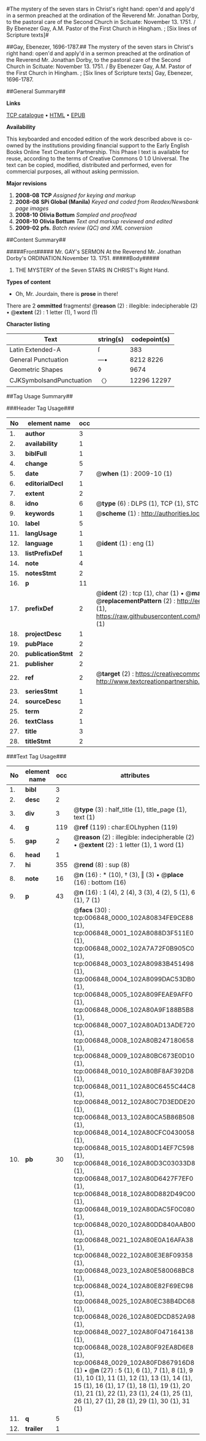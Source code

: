#The mystery of the seven stars in Christ's right hand: open'd and apply'd in a sermon preached at the ordination of the Reverend Mr. Jonathan Dorby, to the pastoral care of the Second Church in Scituate: November 13. 1751. / By Ebenezer Gay, A.M. Pastor of the First Church in Hingham. ; [Six lines of Scripture texts]#

##Gay, Ebenezer, 1696-1787.##
The mystery of the seven stars in Christ's right hand: open'd and apply'd in a sermon preached at the ordination of the Reverend Mr. Jonathan Dorby, to the pastoral care of the Second Church in Scituate: November 13. 1751. / By Ebenezer Gay, A.M. Pastor of the First Church in Hingham. ; [Six lines of Scripture texts]
Gay, Ebenezer, 1696-1787.

##General Summary##

**Links**

[TCP catalogue](http://www.ota.ox.ac.uk/tcp/)  • 
[HTML](http://tei.it.ox.ac.uk/tcp/Texts-HTML/free/N05/N05410.html)  • 
[EPUB](http://tei.it.ox.ac.uk/tcp/Texts-EPUB/free/N05/N05410.epub)

**Availability**

This keyboarded and encoded edition of the
	       work described above is co-owned by the institutions
	       providing financial support to the Early English Books
	       Online Text Creation Partnership. This Phase I text is
	       available for reuse, according to the terms of Creative
	       Commons 0 1.0 Universal. The text can be copied,
	       modified, distributed and performed, even for
	       commercial purposes, all without asking permission.

**Major revisions**

1. __2008-08__ __TCP__ *Assigned for keying and markup*
1. __2008-08__ __SPi Global (Manila)__ *Keyed and coded from Readex/Newsbank page images*
1. __2008-10__ __Olivia Bottum__ *Sampled and proofread*
1. __2008-10__ __Olivia Bottum__ *Text and markup reviewed and edited*
1. __2009-02__ __pfs.__ *Batch review (QC) and XML conversion*

##Content Summary##

#####Front#####
Mr. GAY's SERMON At the Reverend Mr. Jonathan Dorby's ORDINATION.November 13. 1751.
#####Body#####

1. THE MYSTERY of the Seven STARS IN CHRIST's Right Hand.

**Types of content**

  * Oh, Mr. Jourdain, there is **prose** in there!

There are 2 **ommitted** fragments! 
 @__reason__ (2) : illegible: indecipherable (2)  •  @__extent__ (2) : 1 letter (1), 1 word (1)

**Character listing**


|Text|string(s)|codepoint(s)|
|---|---|---|
|Latin Extended-A|ſ|383|
|General Punctuation|—•|8212 8226|
|Geometric Shapes|◊|9674|
|CJKSymbolsandPunctuation|〈〉|12296 12297|

##Tag Usage Summary##

###Header Tag Usage###

|No|element name|occ|attributes|
|---|---|---|---|
|1.|__author__|3||
|2.|__availability__|1||
|3.|__biblFull__|1||
|4.|__change__|5||
|5.|__date__|7| @__when__ (1) : 2009-10 (1)|
|6.|__editorialDecl__|1||
|7.|__extent__|2||
|8.|__idno__|6| @__type__ (6) : DLPS (1), TCP (1), STC (1), NOTIS (1), IMAGE-SET (1), EVANS-CITATION (1)|
|9.|__keywords__|1| @__scheme__ (1) : http://authorities.loc.gov/ (1)|
|10.|__label__|5||
|11.|__langUsage__|1||
|12.|__language__|1| @__ident__ (1) : eng (1)|
|13.|__listPrefixDef__|1||
|14.|__note__|4||
|15.|__notesStmt__|2||
|16.|__p__|11||
|17.|__prefixDef__|2| @__ident__ (2) : tcp (1), char (1)  •  @__matchPattern__ (2) : ([0-9\-]+):([0-9IVX]+) (1), (.+) (1)  •  @__replacementPattern__ (2) : http://eebo.chadwyck.com/downloadtiff?vid=$1&page=$2 (1), https://raw.githubusercontent.com/textcreationpartnership/Texts/master/tcpchars.xml#$1 (1)|
|18.|__projectDesc__|1||
|19.|__pubPlace__|2||
|20.|__publicationStmt__|2||
|21.|__publisher__|2||
|22.|__ref__|2| @__target__ (2) : https://creativecommons.org/publicdomain/zero/1.0/ (1), http://www.textcreationpartnership.org/docs/. (1)|
|23.|__seriesStmt__|1||
|24.|__sourceDesc__|1||
|25.|__term__|2||
|26.|__textClass__|1||
|27.|__title__|3||
|28.|__titleStmt__|2||


###Text Tag Usage###

|No|element name|occ|attributes|
|---|---|---|---|
|1.|__bibl__|3||
|2.|__desc__|2||
|3.|__div__|3| @__type__ (3) : half_title (1), title_page (1), text (1)|
|4.|__g__|119| @__ref__ (119) : char:EOLhyphen (119)|
|5.|__gap__|2| @__reason__ (2) : illegible: indecipherable (2)  •  @__extent__ (2) : 1 letter (1), 1 word (1)|
|6.|__head__|1||
|7.|__hi__|355| @__rend__ (8) : sup (8)|
|8.|__note__|16| @__n__ (16) : * (10), † (3), ‖ (3)  •  @__place__ (16) : bottom (16)|
|9.|__p__|43| @__n__ (16) : 1 (4), 2 (4), 3 (3), 4 (2), 5 (1), 6 (1), 7 (1)|
|10.|__pb__|30| @__facs__ (30) : tcp:006848_0000_102A80834FE9CE88 (1), tcp:006848_0001_102A8088D3F511E0 (1), tcp:006848_0002_102A7A72F0B905C0 (1), tcp:006848_0003_102A80983B451498 (1), tcp:006848_0004_102A8099DAC53DB0 (1), tcp:006848_0005_102A809FEAE9AFF0 (1), tcp:006848_0006_102A80A9F188B5B8 (1), tcp:006848_0007_102A80AD13ADE720 (1), tcp:006848_0008_102A80B247180658 (1), tcp:006848_0009_102A80BC673E0D10 (1), tcp:006848_0010_102A80BF8AF392D8 (1), tcp:006848_0011_102A80C6455C44C8 (1), tcp:006848_0012_102A80C7D3EDDE20 (1), tcp:006848_0013_102A80CA5B86B508 (1), tcp:006848_0014_102A80CFC0430058 (1), tcp:006848_0015_102A80D14EF7C598 (1), tcp:006848_0016_102A80D3C03033D8 (1), tcp:006848_0017_102A80D6427F7EF0 (1), tcp:006848_0018_102A80D882D49C00 (1), tcp:006848_0019_102A80DAC5F0C080 (1), tcp:006848_0020_102A80DD840AAB00 (1), tcp:006848_0021_102A80E0A16AFA38 (1), tcp:006848_0022_102A80E3E8F09358 (1), tcp:006848_0023_102A80E580068BC8 (1), tcp:006848_0024_102A80E82F69EC98 (1), tcp:006848_0025_102A80EC38B4DC68 (1), tcp:006848_0026_102A80EDCD852A98 (1), tcp:006848_0027_102A80F047164138 (1), tcp:006848_0028_102A80F92EA8D6E8 (1), tcp:006848_0029_102A80FD867916D8 (1)  •  @__n__ (27) : 5 (1), 6 (1), 7 (1), 8 (1), 9 (1), 10 (1), 11 (1), 12 (1), 13 (1), 14 (1), 15 (1), 16 (1), 17 (1), 18 (1), 19 (1), 20 (1), 21 (1), 22 (1), 23 (1), 24 (1), 25 (1), 26 (1), 27 (1), 28 (1), 29 (1), 30 (1), 31 (1)|
|11.|__q__|5||
|12.|__trailer__|1||
